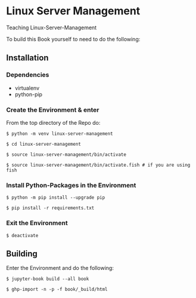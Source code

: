 # Linux Server Management

Teaching Linux-Server-Management

To build this Book yourself to need to do the following:

## Installation

### Dependencies
* virtualenv
* python-pip

### Create the Environment & enter

From the top directory of the Repo do:

```
$ python -m venv linux-server-management

$ cd linux-server-management

$ source linux-server-management/bin/activate

$ source linux-server-management/bin/activate.fish # if you are using fish
```

### Install Python-Packages in the Environment

```
$ python -m pip install --upgrade pip

$ pip install -r requirements.txt
```

### Exit the Environment

```
$ deactivate
```

## Building

Enter the Environment and do the following:

```
$ jupyter-book build --all book

$ ghp-import -n -p -f book/_build/html
```
